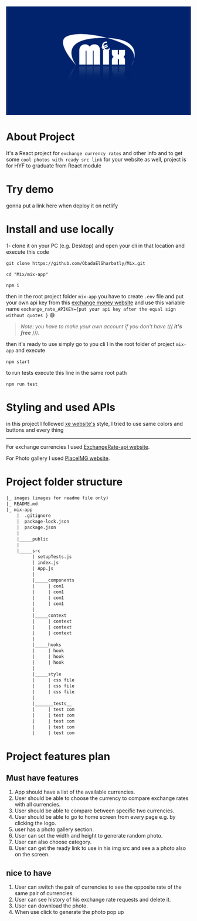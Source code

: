 ![This is an image](./images/mix_logo.jpg)

# About Project

It's a React project for `exchange currency rates` and other info and to get some `cool photos with ready src link` for your website as well, project is for HYF to graduate from React module

# Try demo

gonna put a link here when deploy it on netlify

# Install and use locally

1- clone it on your PC (e.g. Desktop) and open your cli in that location and execute this code

```
git clone https://github.com/ObadaElSharbatly/Mix.git
```

```
cd "Mix/mix-app"
```

```
npm i
```

then in the root project folder `mix-app` you have to create `.env` file and put your own api key from this [exchange money website](https://www.exchangerate-api.com/)
and use this variable name `exchange_rate_APIKEY={put your api key after the equal sign without quotes }` :sweat_smile:

> _Note: you have to make your own account if you don't have ((( **it's free** )))._

then it's ready to use
simply go to you cli I in the root folder of project `mix-app` and execute

```
npm start
```

to run tests execute this line in the same root path

```
npm run test
```

# Styling and used APIs

in this project I followed [xe website's](https://www.xe.com/) style, I tried to use same colors and buttons and every thing

---

For exchange currencies I used [ExchangeRate-api website](https://www.exchangerate-api.com/).

For Photo gallery I used [PlaceIMG website](http://placeimg.com/).

# Project folder structure

```
|_ images (images for readme file only)
|_ README.md
|_ mix-app
    |  .gitignore
    |  package-lock.json
    |  package.json
    |
    |_____public
    |
    |_____src
          | setupTests.js
          | index.js
          | App.js
          |
          |_____components
          |     | com1
          |     | com1
          |     | com1
          |     | com1
          |
          |_____context
          |     | context
          |     | context
          |     | context
          |
          |_____hooks
          |     | hook
          |     | hook
          |     | hook
          |
          |_____style
          |     | css file
          |     | css file
          |     | css file
          |
          |_______tests__
          |     | test com
          |     | test com
          |     | test com
          |     | test com
          |     | test com
```

# Project features plan

## Must have features

1. App should have a list of the available currencies.
2. User should be able to choose the currency to compare exchange rates with all currencies.
3. User should be able to compare between specific two currencies.
4. User should be able to go to home screen from every page e.g. by clicking the logo.
5. user has a photo gallery section.
6. User can set the width and height to generate random photo.
7. User can also choose category.
8. User can get the ready link to use in his img src and see a a photo also on the screen.

## nice to have

1. User can switch the pair of currencies to see the opposite rate of the same pair of currencies.
2. User can see history of his exchange rate requests and delete it.
3. User can download the photo.
4. When use click to generate the photo pop up
